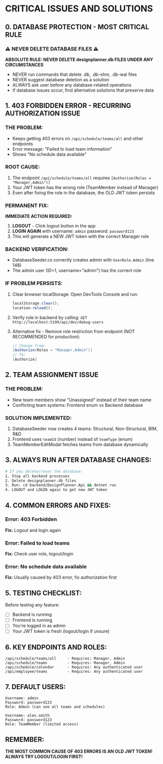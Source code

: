 # CRITICAL ISSUES AND SOLUTIONS

## 0. DATABASE PROTECTION - MOST CRITICAL RULE

### ⚠️ NEVER DELETE DATABASE FILES ⚠️
**ABSOLUTE RULE: NEVER DELETE designplanner.db FILES UNDER ANY CIRCUMSTANCES**
- NEVER run commands that delete .db, .db-shm, .db-wal files
- NEVER suggest database deletion as a solution
- ALWAYS ask user before any database-related operations
- If database issues occur, find alternative solutions that preserve data

## 1. 403 FORBIDDEN ERROR - RECURRING AUTHORIZATION ISSUE

### THE PROBLEM:
- Keeps getting 403 errors on `/api/schedule/teams/all` and other endpoints
- Error message: "Failed to load team information"
- Shows "No schedule data available"

### ROOT CAUSE:
1. The endpoint `/api/schedule/teams/all` requires `[Authorize(Roles = "Manager,Admin")]`
2. Your JWT token has the wrong role (TeamMember instead of Manager)
3. Even after fixing the role in the database, the OLD JWT token persists

### PERMANENT FIX:
**IMMEDIATE ACTION REQUIRED:**
1. **LOGOUT** - Click logout button in the app
2. **LOGIN AGAIN** with username: `admin` password: `password123`
3. This will generate a NEW JWT token with the correct Manager role

### BACKEND VERIFICATION:
- DatabaseSeeder.cs correctly creates admin with `UserRole.Admin` (line 148)
- The admin user (ID=1, username="admin") has the correct role

### IF PROBLEM PERSISTS:
1. Clear browser localStorage: Open DevTools Console and run:
   ```javascript
   localStorage.clear();
   location.reload();
   ```

2. Verify role in backend by calling: `GET http://localhost:5199/api/dev/debug-users`

3. Alternative fix - Remove role restriction from endpoint (NOT RECOMMENDED for production):
   ```csharp
   // Change from:
   [Authorize(Roles = "Manager,Admin")]
   // To:
   [Authorize]
   ```

## 2. TEAM ASSIGNMENT ISSUE

### THE PROBLEM:
- New team members show "Unassigned" instead of their team name
- Conflicting team systems: Frontend enum vs Backend database

### SOLUTION IMPLEMENTED:
1. DatabaseSeeder now creates 4 teams: Structural, Non-Structural, BIM, R&D
2. Frontend uses `teamId` (number) instead of `teamType` (enum)
3. TeamMemberEditModal fetches teams from database dynamically

## 3. ALWAYS RUN AFTER DATABASE CHANGES:

```bash
# If you delete/reset the database:
1. Stop all backend processes
2. Delete designplanner.db files
3. Run: cd backend/DesignPlanner.Api && dotnet run
4. LOGOUT and LOGIN again to get new JWT token
```

## 4. COMMON ERRORS AND FIXES:

### Error: 403 Forbidden
**Fix:** Logout and login again

### Error: Failed to load teams
**Fix:** Check user role, logout/login

### Error: No schedule data available
**Fix:** Usually caused by 403 error, fix authorization first

## 5. TESTING CHECKLIST:

Before testing any feature:
- [ ] Backend is running
- [ ] Frontend is running
- [ ] You're logged in as admin
- [ ] Your JWT token is fresh (logout/login if unsure)

## 6. KEY ENDPOINTS AND ROLES:

```
/api/schedule/teams/all     - Requires: Manager, Admin
/api/schedule/teams         - Requires: Manager, Admin
/api/schedule/calendar      - Requires: Any authenticated user
/api/employee/teams         - Requires: Any authenticated user
```

## 7. DEFAULT USERS:

```
Username: admin
Password: password123
Role: Admin (can see all teams and schedules)

Username: alex.smith
Password: password123
Role: TeamMember (limited access)
```

## REMEMBER:
**THE MOST COMMON CAUSE OF 403 ERRORS IS AN OLD JWT TOKEN!**
**ALWAYS TRY LOGOUT/LOGIN FIRST!**